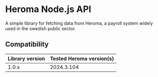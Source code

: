 # Heroma Node.js API

A simple library for fetching data from Heroma, a payroll system widely used in the swedish public sector.

## Compatibility

| Library version | Tested Heroma version(s) |
|-----------------|--------------------------|
| 1.0.x           | 2024.3.104               |
